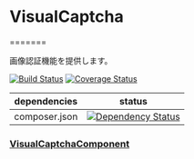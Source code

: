 # VisualCaptcha
=======

画像認証機能を提供します。<br>


[![Build Status](https://travis-ci.org/NetCommons3/VisualCaptcha.svg?branch=master)](https://travis-ci.org/NetCommons3/VisualCaptcha)
[![Coverage Status](https://img.shields.io/coveralls/NetCommons3/VisualCaptcha.svg)](https://coveralls.io/r/NetCommons3/VisualCaptcha?branch=master)

| dependencies | status |
| ------------ | ------ |
| composer.json | [![Dependency Status](https://www.versioneye.com/user/projects/5629b1180c4406000a0008cb/badge.svg?style=flat)](https://www.versioneye.com/user/projects/5629b1180c4406000a0008cb) |

### [VisualCaptchaComponent](https://github.com/NetCommons3/NetCommons3Docs/blob/master/phpdocMd/VisualCaptcha/VisualCaptchaComponent.md#visualcaptchacomponent)

